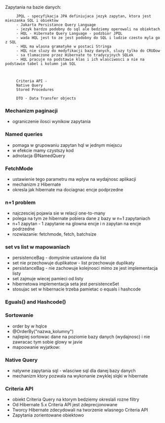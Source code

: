 Zapytania na bazie danych:

         JPQL - specyfikacja JPA definiujaca jezyk zapytan, ktora jest mieszanka SQL i obiektow
         - Jakarta Persistance Query Language
         - jezyk bardzo podobny do sql ale bedziemy operowali na obiektach
         - HQL - Hibernate Query Language - podzbior JPQL
         - wada HQL jest to ze jest podobny do SQL i ludzie czesto myla go z SQL
         - HQL ma wlasna gramatyke w postaci Stringa
         - HQL nie sluzy do modyfikacji bazy danych, sluzy tylko do CRUDow
         - sa tlumaczone przez Hibernate to tradycyjnych SQLek
         - HQL pracuje na podstawie klas i ich wlasciwosci a nie na podstawie tabel i kolumn jak SQL



         Criteria API -
         Native Query
         Stored Procedures

         DTO - Data Transfer objects

### Mechanizm paginacji
- ograniczenie ilosci wynikow zapytania

### Named queries
- pomaga w grupowaniu zapytan hql w jednym miejscu
- w efekcie mamy czystszy kod
- adnotacja @NamedQuery

### FetchMode
- ustawienie tego parametru ma wplyw na wydajnosc aplikacji
- mechanizm z Hibernate
- okresla jak hibernate ma dociagnac encje podprzedne 

### n+1 problem
- najczesciej pojawia sie w relacji one-to-many
- polega na tym ze hibernate pobiera dane z bazy w n+1 zapytaniach
- n+1 zapytan - 1 zapytanie na glowna encje i n zapytan na encje podrzedne
- rozwiazanie: fetchmode, fetch, batchsize

### set vs list w mapowaniach
- persistenceBag - domyslnie ustawione dla list
- set nie przechowuje duplikatow - list przechowuje duplikaty
- persistanceBag - nie zachowuje kolejnosci mimo ze jest implementacja listy
- set zajmuje wiecej pamieci od listy
- hibernetowa implementacja seta jest persistenceSet
- stosujac set w hibernacie trzeba pamietac o equals i hashcode

### Eguals() and Hashcode()

### Sortowanie 
- order by w hqlce
- @OrderBy("nazwa_kolumny")
- najlepiej sortowac dane na poziomie bazy danych (wydajnosc) i nie zawracac tym sobie glowy w javie
- mapoowanie wyjatkow:

### Native Query
- natywne zapytania sql - wlasciwe sql dla danej bazy danych 
- mechanizm ktory pozwala na wykonanie zwyklej slqki w hibernate

### Criteria API
- obiekt Criteria Query na ktorym bedziemy okreslali rozne filtry
- Od Hibernate 5.x Criteria API jest zdeprecjonowane
- Tworcy Hibernate zdecydowali na tworzenie wlasnego Criteria API
- Zapytania zorientowane obiektowo

